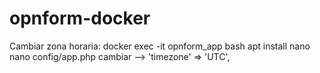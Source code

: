# opnform-docker

Cambiar zona horaria:
docker exec -it opnform_app bash
apt install nano
nano config/app.php
cambiar --> 'timezone' => 'UTC',
